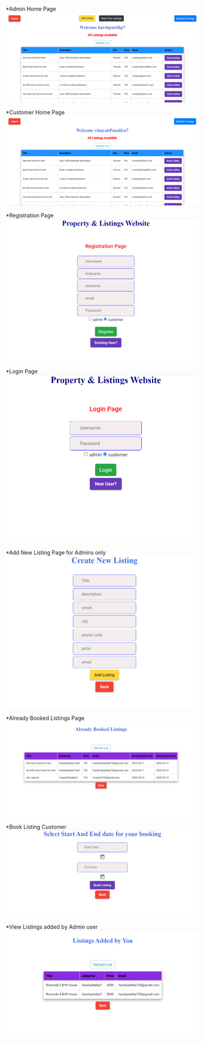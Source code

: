 \*Admin Home Page
![Admin_Home](./Admin_Home.JPG?raw=true "Optional Title")

\*Customer Home Page
![GET](./Customer_Home.JPG?raw=true "Optional Title")

\*Registration Page
![GET](./Registration.JPG?raw=true "Optional Title")

\*Login Page
![GET](./Login.JPG?raw=true "Optional Title")

\*Add New Listing Page for Admins only
![GET](./Add_new_listing_admin.JPG?raw=true "Optional Title")

\*Already Booked Listings Page
![GET](./Already_booked_listings.JPG?raw=true "Optional Title")

\*Book Listing Customer
![GET](./book_listing.JPG?raw=true "Optional Title")

\*View Listings added by Admin user
![GET](./Your_listings_admin.JPG?raw=true "Optional Title")
